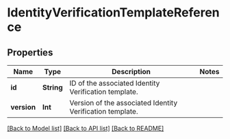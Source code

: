 # IdentityVerificationTemplateReference

## Properties
Name | Type | Description | Notes
------------ | ------------- | ------------- | -------------
**id** | **String** | ID of the associated Identity Verification template. | 
**version** | **Int** | Version of the associated Identity Verification template. | 

[[Back to Model list]](../README.md#documentation-for-models) [[Back to API list]](../README.md#documentation-for-api-endpoints) [[Back to README]](../README.md)


